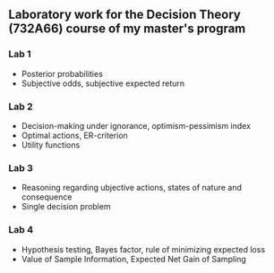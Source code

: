 ## Laboratory work for the Decision Theory (732A66) course of my master's program

### Lab 1
- Posterior probabilities
- Subjective odds, subjective expected return

### Lab 2
- Decision-making under ignorance, optimism-pessimism index
- Optimal actions, ER-criterion
- Utility functions

### Lab 3
- Reasoning regarding ubjective actions, states of nature and consequence
- Single decision problem

### Lab 4
- Hypothesis testing, Bayes factor, rule of minimizing expected loss
- Value of Sample Information, Expected Net Gain of Sampling

